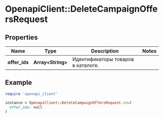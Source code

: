 # OpenapiClient::DeleteCampaignOffersRequest

## Properties

| Name | Type | Description | Notes |
| ---- | ---- | ----------- | ----- |
| **offer_ids** | **Array&lt;String&gt;** | Идентификаторы товаров в каталоге. |  |

## Example

```ruby
require 'openapi_client'

instance = OpenapiClient::DeleteCampaignOffersRequest.new(
  offer_ids: null
)
```

